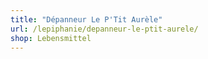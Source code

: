 ```yaml
---
title: "Dépanneur Le P'Tit Aurèle"
url: /lepiphanie/depanneur-le-ptit-aurele/
shop: Lebensmittel
---
```

